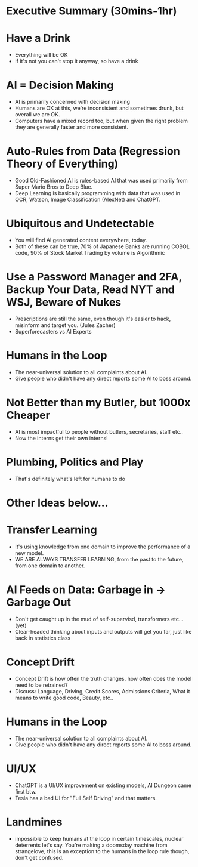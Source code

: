 # Executive Summary (30mins-1hr)

# Have a Drink
* Everything will be OK
* If it's not you can't stop it anyway, so have a drink

# AI = Decision Making
* AI is primarily concerned with decision making
* Humans are OK at this, we're inconsistent and sometimes drunk, but overall we are OK.
* Computers have a mixed record too, but when given the right problem they are generally faster and more consistent. 

# Auto-Rules from Data (Regression Theory of Everything)
* Good Old-Fashioned AI is rules-based AI that was used primarily from Super Mario Bros to Deep Blue.
* Deep Learning is basically programming with data that was used in OCR, Watson, Image Classification (AlexNet) and ChatGPT.

# Ubiquitous and Undetectable
* You will find AI generated content everywhere, today.
* Both of these can be true, 70% of Japanese Banks are running COBOL code, 90% of Stock Market Trading by volume is Algorithmic

# Use a Password Manager and 2FA, Backup Your Data, Read NYT and WSJ, Beware of Nukes
* Prescriptions are still the same, even though it's easier to hack, misinform and target you. (Jules Zacher)
* Superforecasters vs AI Experts

# Humans in the Loop
* The near-universal solution to all complaints about AI.
* Give people who didn't have any direct reports some AI to boss around.

# Not Better than my Butler, but 1000x Cheaper
* AI is most impactful to people without butlers, secretaries, staff etc..
* Now the interns get their own interns!

# Plumbing, Politics and Play
* That's definitely what's left for humans to do


# Other Ideas below...

# Transfer Learning
* It's using knowledge from one domain to improve the performance of a new model.
* WE ARE ALWAYS TRANSFER LEARNING, from the past to the future, from one domain to another.

# AI Feeds on Data: Garbage in -> Garbage Out
* Don't get caught up in the mud of self-supervisd, transformers etc... (yet)
* Clear-headed thinking about inputs and outputs will get you far, just like back in statistics class

# Concept Drift
* Concept Drift is how often the truth changes, how often does the model need to be retrained?
* Discuss: Language, Driving, Credit Scores, Admissions Criteria, What it means to write good code, Beauty, etc..

# Humans in the Loop
* The near-universal solution to all complaints about AI.
* Give people who didn't have any direct reports some AI to boss around.

# UI/UX
* ChatGPT is a UI/UX improvement on existing models, AI Dungeon came first btw.
* Tesla has a bad UI for "Full Self Driving" and that matters.

# Landmines
* impossible to keep humans at the loop in certain timescales, nuclear deterrents let's say. You're making a doomsday machine from strangelove, this is an exception to the humans in the loop rule though, don't get confused.
